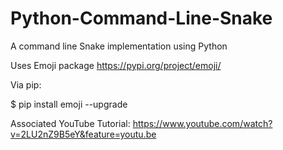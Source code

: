 # Python-Command-Line-Snake
A command line Snake implementation using Python

Uses Emoji package https://pypi.org/project/emoji/

Via pip:

$ pip install emoji --upgrade

Associated YouTube Tutorial: https://www.youtube.com/watch?v=2LU2nZ9B5eY&feature=youtu.be
